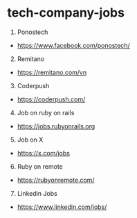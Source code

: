 # tech-company-jobs
1. Ponostech
- https://www.facebook.com/ponostech/

2. Remitano
- https://remitano.com/vn

3. Coderpush
- https://coderpush.com/

4. Job on ruby on rails
- https://jobs.rubyonrails.org

5. Job on X
- https://x.com/jobs

6. Ruby on remote
- https://rubyonremote.com/

7. Linkedin Jobs
- https://www.linkedin.com/jobs/